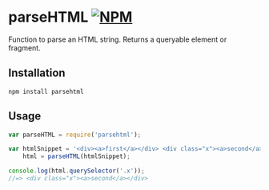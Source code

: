 # parseHTML [![NPM](https://nodei.co/npm/parsehtml.png?mini=true)](https://nodei.co/npm/parsehtml/)
Function to parse an HTML string. Returns a queryable element or fragment.

Installation
---
```
npm install parsehtml
```

Usage
---
```js
var parseHTML = require('parsehtml');

var htmlSnippet = '<div><a>first</a></div> <div class="x"><a>second</a></div> <div><a>third</a></div>',
	html = parseHTML(htmlSnippet);

console.log(html.querySelector('.x'));
//=> <div class="x"><a>second</a></div>
```
